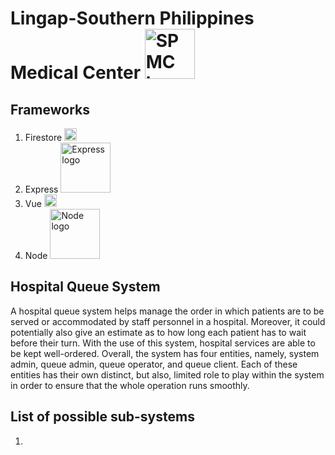 # Lingap-Southern Philippines Medical Center <img src="https://user-images.githubusercontent.com/93513050/209300816-6cdf3d85-3f40-4c59-8662-a4ddeaea3f88.png" width="80" alt="SPMC logo">

## Frameworks
1. Firestore <img src="https://user-images.githubusercontent.com/93513050/209303712-4f4f9bd7-aff0-4b80-8f51-4bca464b5fcb.png" width="20" alt="Firestore logo">  
2. Express <img src="https://user-images.githubusercontent.com/93513050/209308647-77abafbd-f2c7-463a-b255-143a1eaa29e0.png" width="80" alt="Express logo">  
3. Vue <img src="https://user-images.githubusercontent.com/93513050/209304580-2419d72a-d678-4e1b-9b4d-f600eff4bf19.png" width="20" alt="Vue logo">  
3. Node <img src="https://user-images.githubusercontent.com/93513050/209304583-b7642424-6668-48d3-96a0-f5cc2bbe47dc.png" width="80" alt="Node logo">  

## Hospital Queue System
A hospital queue system helps manage the order in which patients are to be served or accommodated by staff personnel in a hospital. Moreover, it could potentially also give an estimate as to how long each patient has to wait before their turn. With the use of this system, hospital services are able to be kept well-ordered. Overall, the system has four entities, namely, system admin, queue admin, queue operator, and queue client. Each of these entities has their own distinct, but also, limited role to play within the system in order to ensure that the whole operation runs smoothly.

## List of possible sub-systems
1. 
